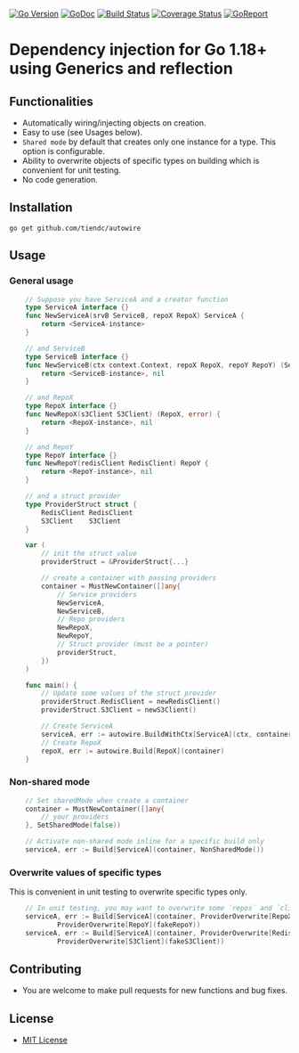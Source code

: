 [![Go Version][gover-img]][gover] [![GoDoc][doc-img]][doc] [![Build Status][ci-img]][ci] [![Coverage Status][cov-img]][cov] [![GoReport][rpt-img]][rpt]

# Dependency injection for Go 1.18+ using Generics and reflection

## Functionalities

- Automatically wiring/injecting objects on creation.
- Easy to use (see Usages below).
- `Shared mode` by default that creates only one instance for a type. This option is configurable.
- Ability to overwrite objects of specific types on building which is convenient for unit testing.
- No code generation.

## Installation

```shell
go get github.com/tiendc/autowire
```

## Usage

### General usage

```go
    // Suppose you have ServiceA and a creator function
    type ServiceA interface {}
    func NewServiceA(srvB ServiceB, repoX RepoX) ServiceA {
        return <ServiceA-instance>
    }

    // and ServiceB
    type ServiceB interface {}
    func NewServiceB(ctx context.Context, repoX RepoX, repoY RepoY) (ServiceB, error) {
        return <ServiceB-instance>, nil
    }

    // and RepoX
    type RepoX interface {}
    func NewRepoX(s3Client S3Client) (RepoX, error) {
        return <RepoX-instance>, nil
    }

    // and RepoY
    type RepoY interface {}
    func NewRepoY(redisClient RedisClient) RepoY {
        return <RepoY-instance>, nil
    }

    // and a struct provider
    type ProviderStruct struct {
        RedisClient RedisClient
        S3Client    S3Client
    }

    var (
        // init the struct value
        providerStruct = &ProviderStruct{...}

        // create a container with passing providers
        container = MustNewContainer([]any{
            // Service providers
            NewServiceA,
            NewServiceB,
            // Repo providers
            NewRepoX,
            NewRepoY,
            // Struct provider (must be a pointer)
            providerStruct,
        })
    )

    func main() {
        // Update some values of the struct provider
        providerStruct.RedisClient = newRedisClient()
        providerStruct.S3Client = newS3Client()

        // Create ServiceA
        serviceA, err := autowire.BuildWithCtx[ServiceA](ctx, container)
        // Create RepoX
        repoX, err := autowire.Build[RepoX](container)
    }
```

### Non-shared mode

```go
    // Set sharedMode when create a container
    container = MustNewContainer([]any{
        // your providers
    }, SetSharedMode(false))

    // Activate non-shared mode inline for a specific build only
    serviceA, err := Build[ServiceA](container, NonSharedMode())
```

### Overwrite values of specific types

This is convenient in unit testing to overwrite specific types only.

```go
    // In unit testing, you may want to overwrite some `repos` and `clients` with fake instances
    serviceA, err := Build[ServiceA](container, ProviderOverwrite[RepoX](fakeRepoX),
            ProviderOverwrite[RepoY](fakeRepoY))
    serviceA, err := Build[ServiceA](container, ProviderOverwrite[RedisClient](fakeRedisClient),
            ProviderOverwrite[S3Client](fakeS3Client))
```

## Contributing

- You are welcome to make pull requests for new functions and bug fixes.

## License

- [MIT License](LICENSE)

[doc-img]: https://pkg.go.dev/badge/github.com/tiendc/autowire
[doc]: https://pkg.go.dev/github.com/tiendc/autowire
[gover-img]: https://img.shields.io/badge/Go-%3E%3D%201.18-blue
[gover]: https://img.shields.io/badge/Go-%3E%3D%201.18-blue
[ci-img]: https://github.com/tiendc/autowire/actions/workflows/go.yml/badge.svg
[ci]: https://github.com/tiendc/autowire/actions/workflows/go.yml
[cov-img]: https://codecov.io/gh/tiendc/autowire/branch/main/graph/badge.svg
[cov]: https://codecov.io/gh/tiendc/autowire
[rpt-img]: https://goreportcard.com/badge/github.com/tiendc/autowire
[rpt]: https://goreportcard.com/report/github.com/tiendc/autowire

